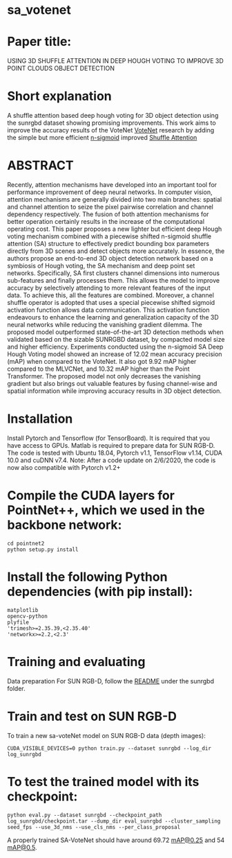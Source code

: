 # sa_votenet 
# Paper title: 
USING 3D SHUFFLE ATTENTION IN DEEP HOUGH VOTING TO IMPROVE 3D POINT CLOUDS OBJECT DETECTION 

# Short explanation

A shuffle attention based deep hough voting for 3D object detection using the sunrgbd dataset showing promising improvements. This work aims to improve the accuracy results of the VoteNet [VoteNet](https://github.com/facebookresearch/votenet) research by adding the simple but more efficient [n-sigmoid](https://www.mdpi.com/2079-9292/12/4/911) improved [Shuffle Attention](https://blog.paperspace.com/shuffle-attention-sanet/) 


# ABSTRACT

Recently, attention mechanisms have developed into an important tool for performance improvement of deep neural networks. In computer vision, attention mechanisms are generally divided into two main branches: spatial and channel attention to seize the pixel pairwise correlation and channel dependency respectively. The fusion of both attention mechanisms for better operation certainly results in the increase of the computational operating cost. This paper proposes a new lighter but efficient deep Hough voting mechanism combined with a piecewise shifted n-sigmoid shuffle attention (SA) structure to effectively predict bounding box parameters directly from 3D scenes and detect objects more accurately. In essence, the authors propose an end-to-end 3D object detection network based on a symbiosis of Hough voting, the SA mechanism and deep point set networks. Specifically, SA first clusters channel dimensions into numerous sub-features and finally processes them. This allows the model to improve accuracy by selectively attending to more relevant features of the input data. To achieve this, all the features are combined. Moreover, a channel shuffle operator is adopted that uses a special piecewise shifted sigmoid activation function allows data communication. This activation function endeavours to enhance the learning and generalization capacity of the 3D neural networks while reducing the vanishing gradient dilemma. The proposed model outperformed state-of-the-art 3D detection methods when validated based on the sizable SUNRGBD dataset, by compacted model size and higher efficiency. Experiments conducted using the n-sigmoid SA Deep Hough Voting model showed an increase of 12.02 mean accuracy precision (mAP) when compared to the VoteNet. It also got 9.92 mAP higher compared to the MLVCNet, and 10.32 mAP higher than the Point Transformer. The proposed model not only decreases the vanishing gradient but also brings out valuable features by fusing channel-wise and spatial information while improving accuracy results in 3D object detection.



# Installation
Install Pytorch and Tensorflow (for TensorBoard). It is required that you have access to GPUs. Matlab is required to prepare data for SUN RGB-D. The code is tested with Ubuntu 18.04, Pytorch v1.1, TensorFlow v1.14, CUDA 10.0 and cuDNN v7.4. Note: After a code update on 2/6/2020, the code is now also compatible with Pytorch v1.2+

# Compile the CUDA layers for PointNet++, which we used in the backbone network:
```
cd pointnet2
python setup.py install
```

# Install the following Python dependencies (with pip install):
```
matplotlib
opencv-python
plyfile
'trimesh>=2.35.39,<2.35.40'
'networkx>=2.2,<2.3'
```
# Training and evaluating
Data preparation
For SUN RGB-D, follow the [README](https://github.com/facebookresearch/votenet/blob/main/sunrgbd/README.md) under the sunrgbd folder.



# Train and test on SUN RGB-D
To train a new sa-voteNet model on SUN RGB-D data (depth images):
```
CUDA_VISIBLE_DEVICES=0 python train.py --dataset sunrgbd --log_dir log_sunrgbd
```

# To test the trained model with its checkpoint:
```
python eval.py --dataset sunrgbd --checkpoint_path log_sunrgbd/checkpoint.tar --dump_dir eval_sunrgbd --cluster_sampling seed_fps --use_3d_nms --use_cls_nms --per_class_proposal
```
A properly trained SA-VoteNet should have around 69.72 mAP@0.25 and 54 mAP@0.5.

